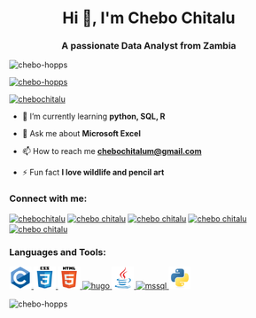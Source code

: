 <h1 align="center">Hi 👋, I'm Chebo Chitalu</h1>
<h3 align="center">A passionate Data Analyst from Zambia</h3>

<p align="left"> <img src="https://komarev.com/ghpvc/?username=chebo-hopps&label=Profile%20views&color=0e75b6&style=flat" alt="chebo-hopps" /> </p>

<p align="left"> <a href="https://github.com/ryo-ma/github-profile-trophy"><img src="https://github-profile-trophy.vercel.app/?username=chebo-hopps" alt="chebo-hopps" /></a> </p>

<p align="left"> <a href="https://twitter.com/chebochitalu" target="blank"><img src="https://img.shields.io/twitter/follow/chebochitalu?logo=twitter&style=for-the-badge" alt="chebochitalu" /></a> </p>

- 🌱 I’m currently learning **python, SQL, R**

- 💬 Ask me about **Microsoft Excel**

- 📫 How to reach me **chebochitalum@gmail.com**

- ⚡ Fun fact **I love wildlife and pencil art**

<h3 align="left">Connect with me:</h3>
<p align="left">
<a href="https://twitter.com/chebochitalu" target="blank"><img align="center" src="https://raw.githubusercontent.com/rahuldkjain/github-profile-readme-generator/master/src/images/icons/Social/twitter.svg" alt="chebochitalu" height="30" width="40" /></a>
<a href="https://linkedin.com/in/chebo chitalu" target="blank"><img align="center" src="https://raw.githubusercontent.com/rahuldkjain/github-profile-readme-generator/master/src/images/icons/Social/linked-in-alt.svg" alt="chebo chitalu" height="30" width="40" /></a>
<a href="https://stackoverflow.com/users/chebo chitalu" target="blank"><img align="center" src="https://raw.githubusercontent.com/rahuldkjain/github-profile-readme-generator/master/src/images/icons/Social/stack-overflow.svg" alt="chebo chitalu" height="30" width="40" /></a>
<a href="https://kaggle.com/chebo chitalu" target="blank"><img align="center" src="https://raw.githubusercontent.com/rahuldkjain/github-profile-readme-generator/master/src/images/icons/Social/kaggle.svg" alt="chebo chitalu" height="30" width="40" /></a>
<a href="https://www.youtube.com/c/chebo chitalu" target="blank"><img align="center" src="https://raw.githubusercontent.com/rahuldkjain/github-profile-readme-generator/master/src/images/icons/Social/youtube.svg" alt="chebo chitalu" height="30" width="40" /></a>
</p>

<h3 align="left">Languages and Tools:</h3>
<p align="left"> <a href="https://www.cprogramming.com/" target="_blank" rel="noreferrer"> <img src="https://raw.githubusercontent.com/devicons/devicon/master/icons/c/c-original.svg" alt="c" width="40" height="40"/> </a> <a href="https://www.w3schools.com/css/" target="_blank" rel="noreferrer"> <img src="https://raw.githubusercontent.com/devicons/devicon/master/icons/css3/css3-original-wordmark.svg" alt="css3" width="40" height="40"/> </a> <a href="https://www.w3.org/html/" target="_blank" rel="noreferrer"> <img src="https://raw.githubusercontent.com/devicons/devicon/master/icons/html5/html5-original-wordmark.svg" alt="html5" width="40" height="40"/> </a> <a href="https://gohugo.io/" target="_blank" rel="noreferrer"> <img src="https://api.iconify.design/logos-hugo.svg" alt="hugo" width="40" height="40"/> </a> <a href="https://www.java.com" target="_blank" rel="noreferrer"> <img src="https://raw.githubusercontent.com/devicons/devicon/master/icons/java/java-original.svg" alt="java" width="40" height="40"/> </a> <a href="https://www.microsoft.com/en-us/sql-server" target="_blank" rel="noreferrer"> <img src="https://www.svgrepo.com/show/303229/microsoft-sql-server-logo.svg" alt="mssql" width="40" height="40"/> </a> <a href="https://www.python.org" target="_blank" rel="noreferrer"> <img src="https://raw.githubusercontent.com/devicons/devicon/master/icons/python/python-original.svg" alt="python" width="40" height="40"/> </a> </p>

<p><img align="center" src="https://github-readme-stats.vercel.app/api/top-langs?username=chebo-hopps&show_icons=true&locale=en&layout=compact" alt="chebo-hopps" /></p>
